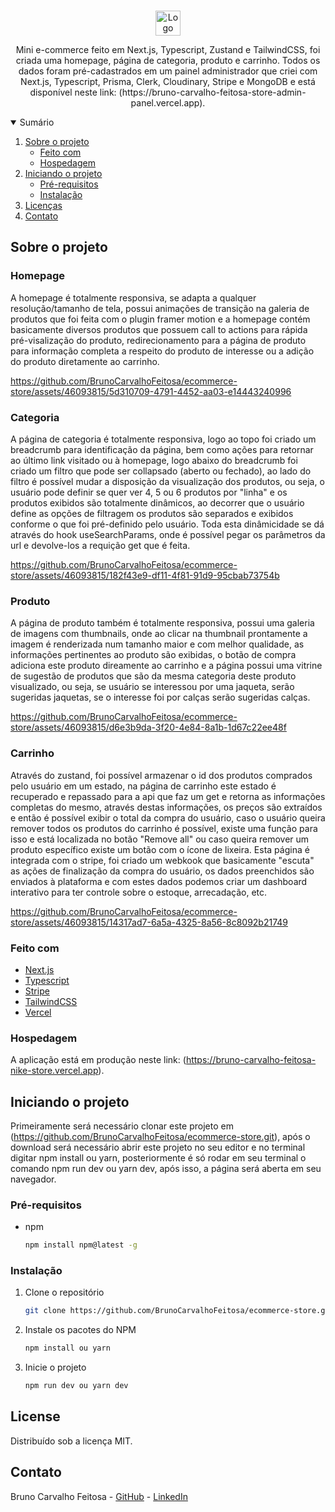 <!-- PROJECT LOGO -->
<br />
<p align="center">
  <a href="https://github.com/BrunoCarvalhoFeitosa/ecommerce-store">
    <img src="\public\favicon\favicon.ico" alt="Logo" width="40" weight="40" />
  </a>

  <p align="center">
    Mini e-commerce feito em Next.js, Typescript, Zustand e TailwindCSS, foi criada uma homepage, página de categoria, produto e carrinho. Todos os dados foram pré-cadastrados em um painel administrador que criei com Next.js, Typescript, Prisma, Clerk, Cloudinary, Stripe e MongoDB e está disponível neste link: (https://bruno-carvalho-feitosa-store-admin-panel.vercel.app).
</p>

<!-- TABLE OF CONTENTS -->
<details open="open">
  <summary>Sumário</summary>
  <ol>
    <li>
      <a href="#sobre-o-projeto">Sobre o projeto</a>
      <ul>
        <li><a href="#feito-com">Feito com</a></li>
        <li><a href="#hospedagem">Hospedagem</a></li>
      </ul>
    </li>
    <li>
      <a href="#iniciando-o-projeto">Iniciando o projeto</a>
      <ul>
        <li><a href="#pré-requisitos">Pré-requisitos</a></li>
        <li><a href="#instalação">Instalação</a></li>
      </ul>
    </li>
    <li><a href="#license">Licenças</a></li>
    <li><a href="#contato">Contato</a></li>
  </ol>
</details>

<!-- ABOUT THE PROJECT -->
## Sobre o projeto

### Homepage
A homepage é totalmente responsiva, se adapta a qualquer resolução/tamanho de tela, possui animações de transição na galeria de produtos que foi feita com o plugin framer motion e a homepage contém basicamente diversos produtos que possuem call to actions para rápida pré-visalização do produto, redirecionamento para a página de produto para informação completa a respeito do produto de interesse ou a adição do produto diretamente ao carrinho.

https://github.com/BrunoCarvalhoFeitosa/ecommerce-store/assets/46093815/5d310709-4791-4452-aa03-e14443240996

### Categoria
A página de categoria é totalmente responsiva, logo ao topo foi criado um breadcrumb para identificação da página, bem como ações para retornar ao último link visitado ou à homepage, logo abaixo do breadcrumb foi criado um filtro que pode ser collapsado (aberto ou fechado), ao lado do filtro é possível mudar a disposição da visualização dos produtos, ou seja, o usuário pode definir se quer ver 4, 5 ou 6 produtos por "linha" e os produtos exibidos são totalmente dinâmicos, ao decorrer que o usuário define as opções de filtragem os produtos são separados e exibidos conforme o que foi pré-definido pelo usuário. Toda esta dinâmicidade se dá através do hook useSearchParams, onde é possível pegar os parâmetros da url e devolve-los a requição get que é feita.

https://github.com/BrunoCarvalhoFeitosa/ecommerce-store/assets/46093815/182f43e9-df11-4f81-91d9-95cbab73754b

### Produto
A página de produto também é totalmente responsiva, possui uma galeria de imagens com thumbnails, onde ao clicar na thumbnail prontamente a imagem é renderizada num tamanho maior e com melhor qualidade, as informações pertinentes ao produto são exibidas, o botão de compra adiciona este produto direamente ao carrinho e a página possui uma vitrine de sugestão de produtos que são da mesma categoria deste produto visualizado, ou seja, se usuário se interessou por uma jaqueta, serão sugeridas jaquetas, se o interesse foi por calças serão sugeridas calças.

https://github.com/BrunoCarvalhoFeitosa/ecommerce-store/assets/46093815/d6e3b9da-3f20-4e84-8a1b-1d67c22ee48f

### Carrinho
Através do zustand, foi possível armazenar o id dos produtos comprados pelo usuário em um estado, na página de carrinho este estado é recuperado e repassado para a api que faz um get e retorna as informações completas do mesmo, através destas informações, os preços são extraídos e então é possível exibir o total da compra do usuário, caso o usuário queira remover todos os produtos do carrinho é possível, existe uma função para isso e está localizada no botão "Remove all" ou caso queira remover um produto específico existe um botão com o ícone de lixeira. Esta página é integrada com o stripe, foi criado um webkook que basicamente "escuta" as ações de finalização da compra do usuário, os dados preenchidos são enviados à plataforma e com estes dados podemos criar um dashboard interativo para ter controle sobre o estoque, arrecadação, etc.

https://github.com/BrunoCarvalhoFeitosa/ecommerce-store/assets/46093815/14317ad7-6a5a-4325-8a56-8c8092b21749


### Feito com

* [Next.js](https://nextjs.org)
* [Typescript](https://www.typescriptlang.org)
* [Stripe](https://stripe.com/br)
* [TailwindCSS](https://tailwindcss.com)
* [Vercel](https://vercel.com)

### Hospedagem

A aplicação está em produção neste link: (https://bruno-carvalho-feitosa-nike-store.vercel.app).

<!-- GETTING STARTED -->
## Iniciando o projeto

Primeiramente será necessário clonar este projeto em (https://github.com/BrunoCarvalhoFeitosa/ecommerce-store.git), após o download será necessário abrir este projeto no seu editor e no terminal digitar npm install ou yarn, posteriormente é só rodar em seu terminal o comando npm run dev ou yarn dev, após isso, a página será aberta em seu navegador.

### Pré-requisitos

* npm
  ```sh
  npm install npm@latest -g
  ```

### Instalação

1. Clone o repositório
   ```sh
   git clone https://github.com/BrunoCarvalhoFeitosa/ecommerce-store.git
   ```
2. Instale os pacotes do NPM
   ```sh
   npm install ou yarn
   ```
   
3. Inicie o projeto
   ```sh
   npm run dev ou yarn dev
   ```   

<!-- LICENSE -->
## License

Distribuído sob a licença MIT.

<!-- CONTACT -->
## Contato

Bruno Carvalho Feitosa - [GitHub](https://github.com/BrunoCarvalhoFeitosa) - [LinkedIn](https://www.linkedin.com/in/bruno-carvalho-feitosa/)
